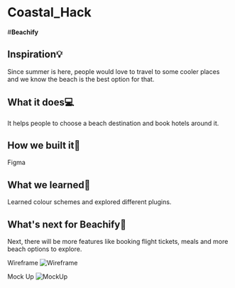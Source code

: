 # Coastal_Hack

#**Beachify**

## Inspiration💡
Since summer is here, people would love to travel to some cooler places and we know the beach is the best option for that. 
## What it does💻
It helps people to choose a beach destination and book hotels around it.
## How we built it🎨
Figma
## What we learned📕
Learned colour schemes and explored different plugins.
## What's next for Beachify🌊
Next, there will be more features like booking flight tickets, meals and more beach options to explore.

Wireframe
![Wireframe](https://user-images.githubusercontent.com/40429566/173224406-aa395e67-e258-4564-8c39-c11f09d86bc8.png)

Mock Up
![MockUp](https://user-images.githubusercontent.com/40429566/173224443-e5d0d3d3-2abd-4540-a330-1757cb47bc56.png)
